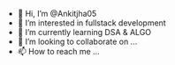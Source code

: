 - 👋 Hi, I’m @Ankitjha05
- 👀 I’m interested in fullstack development
- 🌱 I’m currently learning DSA & ALGO
- 💞️ I’m looking to collaborate on ...
- 📫 How to reach me ...

<!---
Ankitjha05/Ankitjha05 is a ✨ special ✨ repository because its `README.md` (this file) appears on your GitHub profile.
You can click the Preview link to take a look at your changes.
--->
